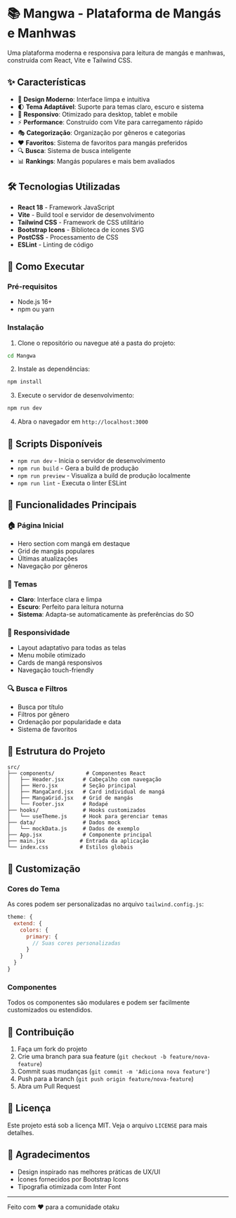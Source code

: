 # 📚 Mangwa - Plataforma de Mangás e Manhwas

Uma plataforma moderna e responsiva para leitura de mangás e manhwas, construída com React, Vite e Tailwind CSS.

## ✨ Características

- 🎨 **Design Moderno**: Interface limpa e intuitiva
- 🌓 **Tema Adaptável**: Suporte para temas claro, escuro e sistema
- 📱 **Responsivo**: Otimizado para desktop, tablet e mobile
- ⚡ **Performance**: Construído com Vite para carregamento rápido
- 🎭 **Categorização**: Organização por gêneros e categorias
- ❤️ **Favoritos**: Sistema de favoritos para mangás preferidos
- 🔍 **Busca**: Sistema de busca inteligente
- 📊 **Rankings**: Mangás populares e mais bem avaliados

## 🛠️ Tecnologias Utilizadas

- **React 18** - Framework JavaScript
- **Vite** - Build tool e servidor de desenvolvimento
- **Tailwind CSS** - Framework de CSS utilitário
- **Bootstrap Icons** - Biblioteca de ícones SVG
- **PostCSS** - Processamento de CSS
- **ESLint** - Linting de código

## 🚀 Como Executar

### Pré-requisitos

- Node.js 16+ 
- npm ou yarn

### Instalação

1. Clone o repositório ou navegue até a pasta do projeto:
```bash
cd Mangwa
```

2. Instale as dependências:
```bash
npm install
```

3. Execute o servidor de desenvolvimento:
```bash
npm run dev
```

4. Abra o navegador em `http://localhost:3000`

## 📜 Scripts Disponíveis

- `npm run dev` - Inicia o servidor de desenvolvimento
- `npm run build` - Gera a build de produção
- `npm run preview` - Visualiza a build de produção localmente
- `npm run lint` - Executa o linter ESLint

## 🎯 Funcionalidades Principais

### 🏠 Página Inicial
- Hero section com mangá em destaque
- Grid de mangás populares
- Últimas atualizações
- Navegação por gêneros

### 🎨 Temas
- **Claro**: Interface clara e limpa
- **Escuro**: Perfeito para leitura noturna
- **Sistema**: Adapta-se automaticamente às preferências do SO

### 📱 Responsividade
- Layout adaptativo para todas as telas
- Menu mobile otimizado
- Cards de mangá responsivos
- Navegação touch-friendly

### 🔍 Busca e Filtros
- Busca por título
- Filtros por gênero
- Ordenação por popularidade e data
- Sistema de favoritos

## 📁 Estrutura do Projeto

```
src/
├── components/          # Componentes React
│   ├── Header.jsx      # Cabeçalho com navegação
│   ├── Hero.jsx        # Seção principal
│   ├── MangaCard.jsx   # Card individual de mangá
│   ├── MangaGrid.jsx   # Grid de mangás
│   └── Footer.jsx      # Rodapé
├── hooks/              # Hooks customizados
│   └── useTheme.js     # Hook para gerenciar temas
├── data/               # Dados mock
│   └── mockData.js     # Dados de exemplo
├── App.jsx             # Componente principal
├── main.jsx           # Entrada da aplicação
└── index.css          # Estilos globais
```

## 🎨 Customização

### Cores do Tema
As cores podem ser personalizadas no arquivo `tailwind.config.js`:

```javascript
theme: {
  extend: {
    colors: {
      primary: {
        // Suas cores personalizadas
      }
    }
  }
}
```

### Componentes
Todos os componentes são modulares e podem ser facilmente customizados ou estendidos.

## 🤝 Contribuição

1. Faça um fork do projeto
2. Crie uma branch para sua feature (`git checkout -b feature/nova-feature`)
3. Commit suas mudanças (`git commit -m 'Adiciona nova feature'`)
4. Push para a branch (`git push origin feature/nova-feature`)
5. Abra um Pull Request

## 📝 Licença

Este projeto está sob a licença MIT. Veja o arquivo `LICENSE` para mais detalhes.

## 🙏 Agradecimentos

- Design inspirado nas melhores práticas de UX/UI
- Ícones fornecidos por Bootstrap Icons
- Tipografia otimizada com Inter Font

---

Feito com ❤️ para a comunidade otaku
